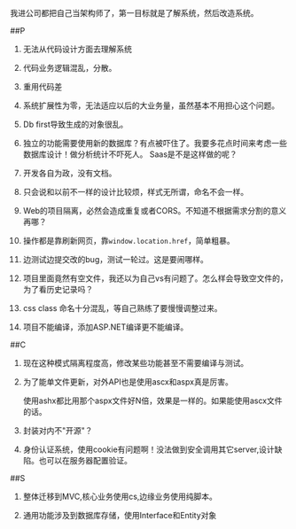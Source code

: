 ﻿我进公司都把自己当架构师了，第一目标就是了解系统，然后改造系统。

##P

1. 无法从代码设计方面去理解系统

1. 代码业务逻辑混乱，分散。

1. 重用代码差

1. 系统扩展性为零，无法适应以后的大业务量，虽然基本不用担心这个问题。

1. Db first导致生成的对象很乱。

1. 独立的功能需要使用新的数据库？有点被吓住了。我要多花点时间来考虑一些数据库设计！做分析统计不吓死人。
Saas是不是这样做的呢？

1. 开发各自为政，没有文档。

1. 只会说和以前不一样的设计比较烦，样式无所谓，命名不会一样。

1. Web的项目隔离，必然会造成重复或者CORS。不知道不根据需求分割的意义再哪？

1. 操作都是靠刷新网页，靠`window.location.href`，简单粗暴。

1. 边测试边提交改的bug，测试一轮过。这是要闹哪样。

1. 项目里面竟然有空文件，我还以为自己vs有问题了。怎么样会导致空文件的，为了看历史记录吗？

1. css class 命名十分混乱，等自己熟练了要慢慢调整过来。

1. 项目不能编译，添加ASP.NET编译更不能编译。

##C

1. 现在这种模式隔离程度高，修改某些功能甚至不需要编译与测试。

1. 为了能单文件更新，对外API也是使用ascx和aspx真是厉害。

    使用ashx都比用那个aspx文件好N倍，效果是一样的。如果能使用ascx文件的话。

1. 封装对内不"开源"？

1. 身份认证系统，使用cookie有问题啊！没法做到安全调用其它server,设计缺陷。也可以在服务器配置验证。

##S

1. 整体迁移到MVC,核心业务使用cs,边缘业务使用纯脚本。

1. 通用功能涉及到数据库存储，使用Interface和Entity对象

